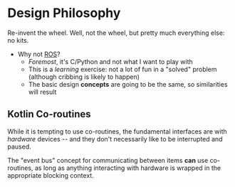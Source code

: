 # Design Philosophy

Re-invent the wheel. Well, not the wheel, but pretty much everything else: no kits.

- Why not [ROS](https://www.ros.org/)?
  - _Foremost_, it's C/Python and not what I want to play with
  - This is a _learning_ exercise: not a lot of fun in a "solved" problem (although cribbing is likely to happen)
  - The basic design **concepts** are going to be the same, so similarities will result

## Kotlin Co-routines

While it is tempting to use co-routines, the fundamental interfaces are with _hardware_ devices -- and they don't necessarily like to be interrupted and paused.

The "event bus" concept for communicating between items **can** use co-routines, as long as anything interacting with hardware is wrapped in the appropriate blocking context.
